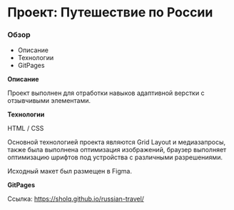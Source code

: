 # Проект: Путешествие по России

### Обзор
* Описание
* Технологии
* GitPages

**Описание**

Проект выполнен для отработки навыков адаптивной верстки с отзывчивыми элементами.

**Технологии**

HTML / CSS

Основной технологией проекта являются Grid Layout и медиазапросы, также была выполнена оптимизация изображений, браузер выполняет оптимизацию шрифтов под устройства с различными разрешениями.

Исходный макет был размещен в Figma.

**GitPages**

Ссылка: https://sholq.github.io/russian-travel/
